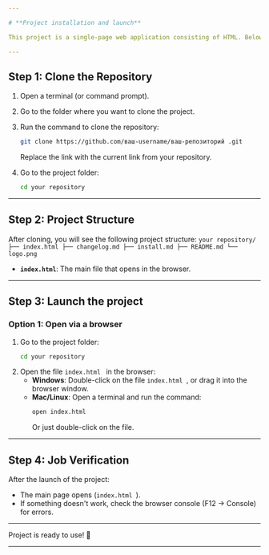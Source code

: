 ```yaml
---

# **Project installation and launch**

This project is a single-page web application consisting of HTML. Below are instructions for installing and running the project on your local computer.

---
```


## **Step 1: Clone the Repository**

1. Open a terminal (or command prompt).
2. Go to the folder where you want to clone the project.
3. Run the command to clone the repository:
   ```bash
   git clone https://github.com/ваш-username/ваш-репозиторий .git
   ```
   Replace the link with the current link from your repository.

4. Go to the project folder:
   ```bash
   cd your repository
   ```

---

## **Step 2: Project Structure**

After cloning, you will see the following project structure:
``
your repository/
├── index.html
├── changelog.md
├── install.md
├── README.md
└── logo.png
``

- **`index.html`**: The main file that opens in the browser.

---

## **Step 3: Launch the project**

### **Option 1: Open via a browser**
1. Go to the project folder:
   ```bash
   cd your repository
   ```
2. Open the file `index.html ` in the browser:
   - **Windows**: Double-click on the file `index.html `, or drag it into the browser window.
   - **Mac/Linux**: Open a terminal and run the command:
     ```bash
     open index.html
     ```
     Or just double-click on the file.
     
---

## **Step 4: Job Verification**

After the launch of the project:
- The main page opens (`index.html `).
- If something doesn't work, check the browser console (F12 → Console) for errors.

---

Project is ready to use! 🚀

---